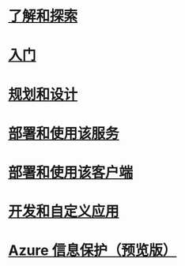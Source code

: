 # [了解和探索](/information-protection/understand-explore/what-is-azure-information-protection)
# [入门](/information-protection/get-started/requirements-azure-rms)
# [规划和设计](/information-protection/plan-design/deployment-roadmap)
# [部署和使用该服务](/information-protection/deploy-use/activate-service)
# [部署和使用该客户端](/information-protection/rms-client/use-client)
# [开发和自定义应用](/information-protection/develop/developers-guide)
# [Azure 信息保护（预览版）](/information-protection/understand-explore/what-is-azure-information-protection)


<!--HONumber=Jan17_HO1-->



